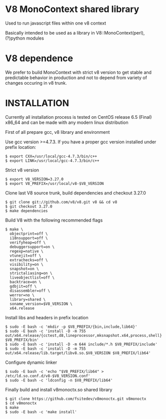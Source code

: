 # V8 MonoContext shared library

Used to run javascript files within one v8 context

Basically intended to be used as a library in V8::MonoContext(perl), (?)python modules

# V8 dependence

We prefer to build MonoContext with strict v8 version to get stable and predictable behavior in production and not to depend from variety of changes occuring in v8 trunk.

# INSTALLATION

Currently all installation process is tested on CentOS release 6.5 (Final) x86_64 and can be made with any modern linux distribution

First of all prepare gcc, v8 library and environment

Use gcc version >=4.7.3.
If you have a proper gcc version installed under prefix location:

    $ export CXX=/usr/local/gcc-4.7.3/bin/c++ 
    $ export LINK=/usr/local/gcc-4.7.3/bin/c++

Strict v8 version

    $ export V8_VERSION=3.27.0
    $ export V8_PREFIX=/usr/local/v8-$V8_VERSION
    
Clone last V8 source trunk, build dependencies and checkout 3.27.0

    $ git clone git://github.com/v8/v8.git v8 && cd v8 
    $ git checkout 3.27.0 
    $ make dependencies

Build V8 with the following recommended flags

    $ make \
      objectprint=off \
      i18nsupport=off \
      verifyheap=off \
      debuggersupport=on \
      regexp=native \
      vtunejit=off \
      extrachecks=off \
      visibility=on \
      snapshot=on \
      strictaliasing=on \
      liveobjectlist=off \
      backtrace=on \
      gdbjit=off \
      disassembler=off \
      werror=no \
      library=shared \
      soname_version=$V8_VERSION \
      x64.release

Install libs and headers in prefix location

    $ sudo -E bash -c 'mkdir -p $V8_PREFIX/{bin,include,lib64}'
    $ sudo -E bash -c 'install -D -m 755 out/x64.release/{cctest,d8,lineprocessor,mksnapshot.x64,process,shell} $V8_PREFIX/bin'
    $ sudo -E bash -c 'install -D -m 644 include/*.h $V8_PREFIX/include'
    $ sudo -E bash -c 'install -D -m 755 out/x64.release/lib.target/libv8.so.$V8_VERSION $V8_PREFIX/lib64'

Configure dynamic linker

    $ sudo -E bash -c 'echo "$V8_PREFIX/lib64" > /etc/ld.so.conf.d/v8-$V8_VERSION.conf'
    $ sudo -E bash -c 'ldconfig -n $V8_PREFIX/lib64'

Finally build and install v8monoctx.so shared library

    $ git clone https://github.com/fsitedev/v8monoctx.git v8monoctx
    $ cd v8monoctx
    $ make
    $ sudo -E bash -c 'make install'
